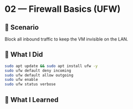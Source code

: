 # 02 — Firewall Basics (UFW)

## 🧩 Scenario  
Block all inbound traffic to keep the VM invisible on the LAN.

## 🔧 What I Did
```bash
sudo apt update && sudo apt install ufw -y
sudo ufw default deny incoming
sudo ufw default allow outgoing
sudo ufw enable
sudo ufw status verbose
```
## 🧠 What I Learned
